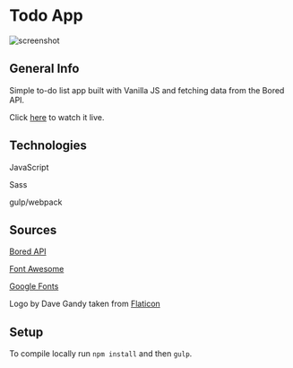 # Todo App

![screenshot](images/screenshot.jpg)

## General Info

Simple to-do list app built with Vanilla JS and fetching data from the Bored API.

Click [here](https://marekjanik.github.io/todo-app/dist/index.html) to watch it live.

## Technologies

JavaScript

Sass

gulp/webpack

## Sources

[Bored API](https://www.boredapi.com/)

[Font Awesome](https://fontawesome.com/)

[Google Fonts](https://fonts.google.com/)

Logo by Dave Gandy taken from [Flaticon](https://www.flaticon.com/free-icon/foursquare-button_25420?k=1623310916800)

## Setup

To compile locally run `npm install` and then `gulp`.

